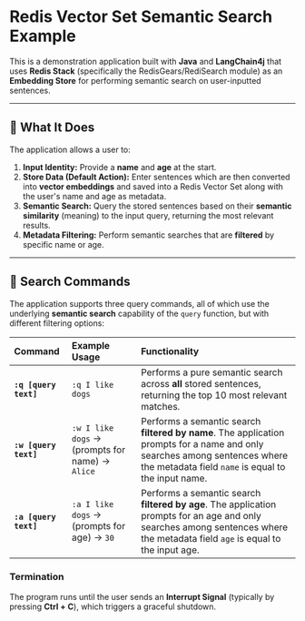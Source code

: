 # Redis Vector Set Semantic Search Example

This is a demonstration application built with **Java** and **LangChain4j** that uses **Redis Stack** (specifically the RedisGears/RediSearch module) as an **Embedding Store** for performing semantic search on user-inputted sentences.

---

## 🚀 What It Does

The application allows a user to:

1.  **Input Identity:** Provide a **name** and **age** at the start.
2.  **Store Data (Default Action):** Enter sentences which are then converted into **vector embeddings** and saved into a Redis Vector Set along with the user's name and age as metadata.
3.  **Semantic Search:** Query the stored sentences based on their **semantic similarity** (meaning) to the input query, returning the most relevant results.
4.  **Metadata Filtering:** Perform semantic searches that are **filtered** by specific name or age.

---

## 💬 Search Commands

The application supports three query commands, all of which use the underlying **semantic search** capability of the `query` function, but with different filtering options:

| Command | Example Usage | Functionality |
| :--- | :--- | :--- |
| **`:q [query text]`** | `:q I like dogs` | Performs a pure semantic search across **all** stored sentences, returning the top 10 most relevant matches. |
| **`:w [query text]`** | `:w I like dogs` $\rightarrow$ (prompts for name) $\rightarrow$ `Alice` | Performs a semantic search **filtered by name**. The application prompts for a name and only searches among sentences where the metadata field `name` is equal to the input name. |
| **`:a [query text]`** | `:a I like dogs` $\rightarrow$ (prompts for age) $\rightarrow$ `30` | Performs a semantic search **filtered by age**. The application prompts for an age and only searches among sentences where the metadata field `age` is equal to the input age. |

### Termination

The program runs until the user sends an **Interrupt Signal** (typically by pressing **$\text{Ctrl}+\text{C}$**), which triggers a graceful shutdown.